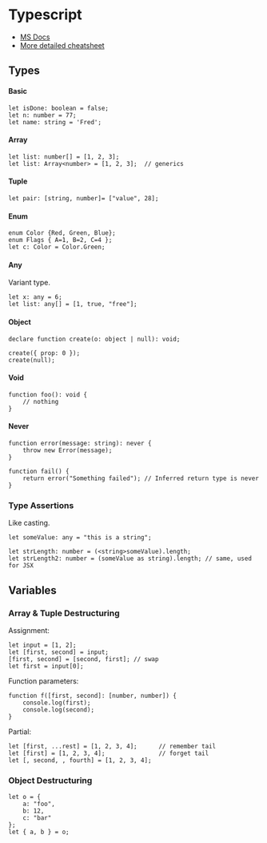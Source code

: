 Typescript
==========

- [MS Docs](https://www.typescriptlang.org/docs/home.html)
- [More detailed cheatsheet](https://rmolinamir.github.io/typescript-cheatsheet/)


Types
-----

#### Basic

```
let isDone: boolean = false;
let n: number = 77;
let name: string = 'Fred';
```

#### Array

```
let list: number[] = [1, 2, 3];
let list: Array<number> = [1, 2, 3];  // generics
```

#### Tuple

```
let pair: [string, number]= ["value", 28];
```

#### Enum

```
enum Color {Red, Green, Blue};
enum Flags { A=1, B=2, C=4 };
let c: Color = Color.Green;
```

#### Any

Variant type.

```
let x: any = 6;
let list: any[] = [1, true, "free"];
```

#### Object

```
declare function create(o: object | null): void;

create({ prop: 0 });
create(null);
```

#### Void

```
function foo(): void {
    // nothing
}
```

#### Never

```
function error(message: string): never {
    throw new Error(message);
}

function fail() {
    return error("Something failed"); // Inferred return type is never
}
```

### Type Assertions

Like casting.

```
let someValue: any = "this is a string";

let strLength: number = (<string>someValue).length;
let strLength2: number = (someValue as string).length; // same, used for JSX
```

Variables
---------

### Array & Tuple Destructuring

Assignment:
```
let input = [1, 2];
let [first, second] = input;
[first, second] = [second, first]; // swap
let first = input[0];
```

Function parameters:
```
function f([first, second]: [number, number]) {
    console.log(first);
    console.log(second);
}
```

Partial:
```
let [first, ...rest] = [1, 2, 3, 4];      // remember tail
let [first] = [1, 2, 3, 4];               // forget tail
let [, second, , fourth] = [1, 2, 3, 4];
```

### Object Destructuring

```
let o = {
    a: "foo",
    b: 12,
    c: "bar"
};
let { a, b } = o;
```




